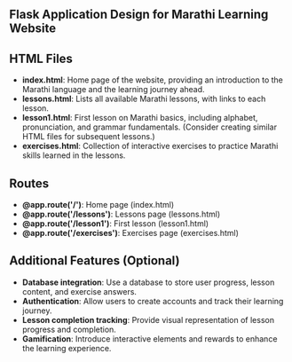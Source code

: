 ## Flask Application Design for Marathi Learning Website

## HTML Files

- **index.html**: Home page of the website, providing an introduction to the Marathi language and the learning journey ahead.
- **lessons.html**: Lists all available Marathi lessons, with links to each lesson.
- **lesson1.html**: First lesson on Marathi basics, including alphabet, pronunciation, and grammar fundamentals. (Consider creating similar HTML files for subsequent lessons.)
- **exercises.html**: Collection of interactive exercises to practice Marathi skills learned in the lessons.

## Routes

- **@app.route('/')**: Home page (index.html)
- **@app.route('/lessons')**: Lessons page (lessons.html)
- **@app.route('/lesson1')**: First lesson (lesson1.html)
- **@app.route('/exercises')**: Exercises page (exercises.html)

## Additional Features (Optional)

- **Database integration**: Use a database to store user progress, lesson content, and exercise answers.
- **Authentication**: Allow users to create accounts and track their learning journey.
- **Lesson completion tracking**: Provide visual representation of lesson progress and completion.
- **Gamification**: Introduce interactive elements and rewards to enhance the learning experience.